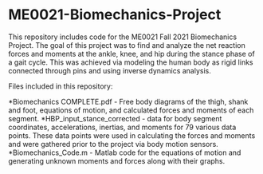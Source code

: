 # ME0021-Biomechanics-Project
This repository includes code for the ME0021 Fall 2021 Biomechanics Project. The goal of this project was to find and analyze the net reaction forces and moments at the ankle, knee, and hip during the stance phase of a gait cycle. This was achieved via modeling the human body as rigid links connected through pins and using inverse dynamics analysis. 

Files included in this repository: 

*Biomechanics COMPLETE.pdf - Free body diagrams of the thigh, shank and foot, equations of motion, and calculated forces and moments of each segment. 
*HBP_input_stance_corrected - data for body segment coordinates, accelerations, inertias, and moments for 79 various data points. These data points were used in calculating the forces and moments and were gathered prior to the project via body motion sensors.
*Biomechanics_Code.m - Matlab code for the equations of motion and generating unknown moments and forces along with their graphs. 
